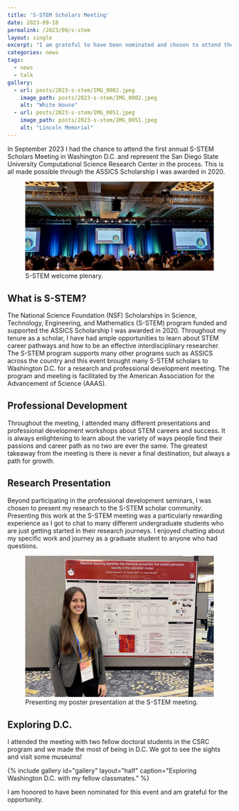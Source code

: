 ```yaml
---
title: 'S-STEM Scholars Meeting'
date: 2023-09-18
permalink: /2023/09/s-stem
layout: single
excerpt: "I am grateful to have been nominated and chosen to attend the annual S-STEM Scholar meeting in Washington D.C. from September 14-16, 2023 as a San Diego State University Computational Science Research Center representative."
categories: news
tags:
  - news
  - talk
gallery:
  - url: posts/2023-s-stem/IMG_0002.jpeg
    image_path: posts/2023-s-stem/IMG_0002.jpeg
    alt: "White House"
  - url: posts/2023-s-stem/IMG_0051.jpeg
    image_path: posts/2023-s-stem/IMG_0051.jpeg
    alt: "Lincoln Memorial"
---
```


In September 2023 I had the chance to attend the first annual S-STEM Scholars Meeting in Washington D.C. and represent the San Diego State University Computational Science Research Center in the process. This is all made possible through the ASSICS Scholarship I was awarded in 2020. 

<figure>
  <img src="/images/posts/2023-s-stem/IMG_0163.JPG">
  <figcaption>S-STEM welcome plenary.</figcaption>
</figure>

## What is S-STEM?

The National Science Foundation (NSF) Scholarships in Science, Technology, Engineering, and Mathematics (S-STEM) program funded and supported the ASSICS Scholarship I was awarded in 2020. Throughout my tenure as a scholar, I have had ample opportunities to learn about STEM career pathways and how to be an effective interdisciplinary researcher. The S-STEM program supports many other programs such as ASSICS across the country and this event brought many S-STEM scholars to Washington D.C. for a research and professional development meeting. The program and meeting is facilitated by the American Association for the Advancement of Science (AAAS). 

## Professional Development

Throughout the meeting, I attended many different presentations and professional development workshops about STEM careers and success. It is always enlightening to learn about the variety of ways people find their passions and career path as no two are ever the same. The greatest takeaway from the meeting is there is never a final destination, but always a path for growth.

## Research Presentation

Beyond participating in the professional development seminars, I was chosen to present my research to the S-STEM scholar community. Presenting this work at the S-STEM meeting was a particularly rewarding experience as I got to chat to many different undergraduate students who are just getting started in their research journeys. I enjoyed chatting about my specific work and journey as a graduate student to anyone who had questions. 

<figure>
  <img src="/images/posts/2023-s-stem/IMG_9944.jpeg">
  <figcaption>Presenting my poster presentation at the S-STEM meeting.</figcaption>
</figure>

## Exploring D.C. 

I attended the meeting with two fellow doctoral students in the CSRC program and we made the most of being in D.C. We got to see the sights and visit some museums!

{% include gallery id="gallery" layout="half" caption="Exploring Washington D.C. with my fellow classmates." %}

I am honored to have been nominated for this event and am grateful for the opportunity. 